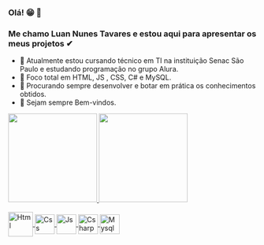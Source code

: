 ### Olá! 😁 👋
### Me chamo Luan Nunes Tavares e estou aqui para apresentar os meus projetos ✔



- 🔭 Atualmente estou cursando técnico em TI na instituição Senac São Paulo e estudando programação no grupo Alura.
- 🌱 Foco total em HTML, JS , CSS, C# e MySQL. 
- 👯 Procurando sempre desenvolver e botar em prática os conhecimentos obtidos.
- 👀 Sejam sempre Bem-vindos.

 <div style="display:inline_block">
  <a href="https://github.com/Luannunestavares">
  <img height="180em" src="https://github-readme-stats.vercel.app/api?username=Luannunestavares&show_icons=true&theme=tokyonight&include_all_commits=true&count_private=true"/>
    
  <img height="180em" src="https://github-readme-stats.vercel.app/api/top-langs/?username=Luannunestavares&layout=compact&langs_count=7&theme=tokyonight"/>
</div>

<div style="display:inline_block"><br>
  <img align="center" alt="Html" height="50" widht="50"
 src="https://cdn.jsdelivr.net/gh/devicons/devicon/icons/html5/html5-original-wordmark.svg" />
  <img align="center" alt="Css" height="40" widht="40"
 src="https://cdn.jsdelivr.net/gh/devicons/devicon/icons/css3/css3-original.svg" />
  <img align="center" alt="Js" height ="40" widht="40"
 src="https://cdn.jsdelivr.net/gh/devicons/devicon/icons/javascript/javascript-original.svg" />
   <img align="center" alt="Csharp" height="40" widht="40"
 src="https://cdn.jsdelivr.net/gh/devicons/devicon/icons/csharp/csharp-original.svg" />
    <img align="center" alt="Mysql" height="40" widht="40"
 src="https://cdn.jsdelivr.net/gh/devicons/devicon/icons/mysql/mysql-plain-wordmark.svg" />
   
   </div>
          
          
          
          
